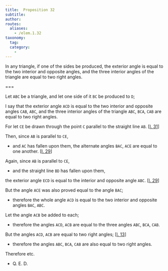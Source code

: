 ```yaml
---
title:  Proposition 32
subtitle:
author:
routes:
  aliases:
    - /elem.1.32
taxonomy:
  tag:
  category:
    -
---
```


In any triangle, if one of the sides be produced, the exterior angle is equal to the two interior and opposite angles, and the three interior angles of the triangle are equal to two right angles.

===

Let `ABC` be a triangle, and let one side of it `BC` be produced to `D`;

I say that the exterior angle `ACD` is equal to the two interior and opposite angles `CAB`, `ABC`, and the three interior angles of the triangle `ABC`, `BCA`, `CAB` are equal to two right angles. <pb n="317"/>

For let `CE` be drawn through the point `C` parallel to the straight line `AB`. [<a href="/elem.1.31">I. 31</a>]

Then, since `AB` is parallel to `CE`, 

- and `AC` has fallen upon them, the alternate angles `BAC`, `ACE` are equal to one another. [<a href="/elem.1.29">I. 29</a>]

Again, since `AB` is parallel to `CE`, 

- and the straight line `BD` has fallen upon them,

the exterior angle `ECD` is equal to the interior and opposite angle `ABC`. [<a href="/elem.1.29">I. 29</a>]

But the angle `ACE` was also proved equal to the angle `BAC`; 

- therefore the whole angle `ACD` is equal to the two interior and opposite angles `BAC`, `ABC`.

Let the angle `ACB` be added to each; 

- therefore the angles `ACD`, `ACB` are equal to the three angles `ABC`, `BCA`, `CAB`.

But the angles `ACD`, `ACB` are equal to two right angles; [<a href="/elem.1.13">I. 13</a>] 

- therefore the angles `ABC`, `BCA`, `CAB` are also equal to two right angles.

Therefore etc.

- Q. E. D.


